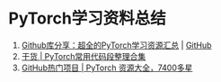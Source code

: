 # PyTorch学习资料总结

1. [Github库分享：超全的PyTorch学习资源汇总](https://mp.weixin.qq.com/s/dxZWi6Fz-PY_4YPsNul6IA) | [GitHub](https://github.com/INTERMT/Awesome-PyTorch-Chinese)
1. [干货 | PyTorch常用代码段整理合集](https://mp.weixin.qq.com/s/RT7yl5NKlOEln5uVRInAAg)
1. [GitHub热门项目 | PyTorch 资源大全，7400多星](https://mp.weixin.qq.com/s/NNc6kEU2OhFXtgZUKX6v0Q)